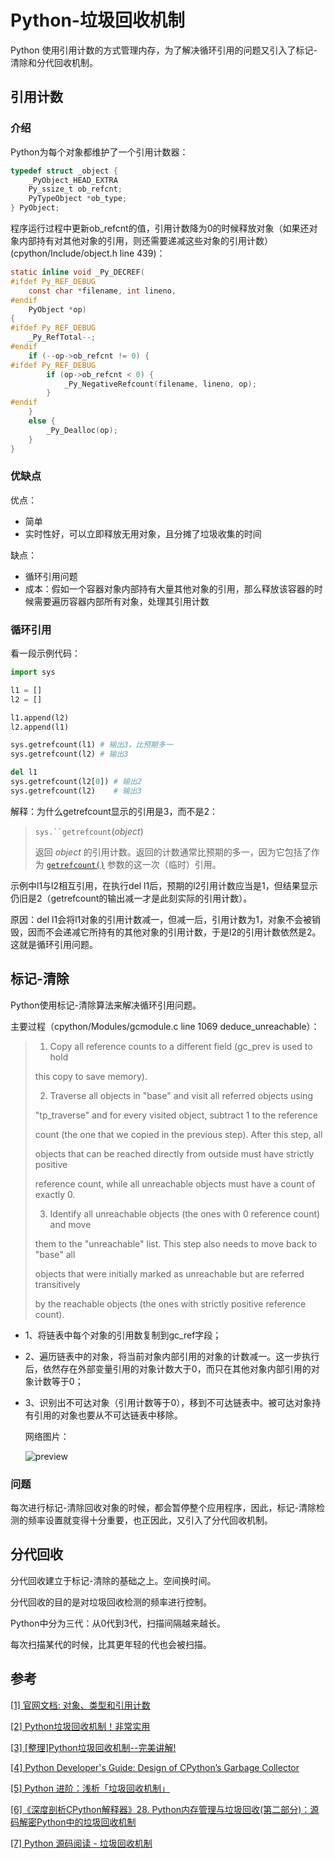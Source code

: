 # Python-垃圾回收机制

Python 使用引用计数的方式管理内存，为了解决循环引用的问题又引入了标记-清除和分代回收机制。

## 引用计数

### 介绍

Python为每个对象都维护了一个引用计数器：

```c
typedef struct _object {
    _PyObject_HEAD_EXTRA
    Py_ssize_t ob_refcnt;
    PyTypeObject *ob_type;
} PyObject;
```

程序运行过程中更新ob_refcnt的值，引用计数降为0的时候释放对象（如果还对象内部持有对其他对象的引用，则还需要递减这些对象的引用计数）(cpython/Include/object.h line 439)：

```c
static inline void _Py_DECREF(
#ifdef Py_REF_DEBUG
    const char *filename, int lineno,
#endif
    PyObject *op)
{
#ifdef Py_REF_DEBUG
    _Py_RefTotal--;
#endif
    if (--op->ob_refcnt != 0) {
#ifdef Py_REF_DEBUG
        if (op->ob_refcnt < 0) {
            _Py_NegativeRefcount(filename, lineno, op);
        }
#endif
    }
    else {
        _Py_Dealloc(op);
    }
}
```

### 优缺点

优点：

* 简单
* 实时性好，可以立即释放无用对象，且分摊了垃圾收集的时间

缺点：

* 循环引用问题
* 成本：假如一个容器对象内部持有大量其他对象的引用，那么释放该容器的时候需要遍历容器内部所有对象，处理其引用计数



### 循环引用

看一段示例代码：

```python
import sys

l1 = []
l2 = []

l1.append(l2)
l2.append(l1)

sys.getrefcount(l1) # 输出3，比预期多一
sys.getrefcount(l2) # 输出3

del l1
sys.getrefcount(l2[0]) # 输出2
sys.getrefcount(l2)    # 输出3
```

解释：为什么getrefcount显示的引用是3，而不是2：

> `sys.``getrefcount`(*object*)
>
> 返回 *object* 的引用计数。返回的计数通常比预期的多一，因为它包括了作为 [`getrefcount()`](https://docs.python.org/zh-cn/3/library/sys.html#sys.getrefcount) 参数的这一次（临时）引用。

示例中l1与l2相互引用，在执行del l1后，预期的l2引用计数应当是1，但结果显示仍旧是2（getrefcount的输出减一才是此刻实际的引用计数）。

原因：del l1会将l1对象的引用计数减一，但减一后，引用计数为1，对象不会被销毁，因而不会递减它所持有的其他对象的引用计数，于是l2的引用计数依然是2。这就是循环引用问题。

## 标记-清除

Python使用标记-清除算法来解决循环引用问题。

主要过程（cpython/Modules/gcmodule.c line 1069 deduce_unreachable）：

> 1. Copy all reference counts to a different field (gc_prev is used to hold
>
>   this copy to save memory).
>
> 2. Traverse all objects in "base" and visit all referred objects using
>
>   "tp_traverse" and for every visited object, subtract 1 to the reference
>
>   count (the one that we copied in the previous step). After this step, all
>
>   objects that can be reached directly from outside must have strictly positive
>
>   reference count, while all unreachable objects must have a count of exactly 0.
>
> 3. Identify all unreachable objects (the ones with 0 reference count) and move
>
>   them to the "unreachable" list. This step also needs to move back to "base" all
>
>   objects that were initially marked as unreachable but are referred transitively
>
>   by the reachable objects (the ones with strictly positive reference count).

* 1、将链表中每个对象的引用数复制到gc_ref字段；

* 2、遍历链表中的对象，将当前对象内部引用的对象的计数减一。这一步执行后，依然存在外部变量引用的对象计数大于0，而只在其他对象内部引用的对象计数等于0；

* 3、识别出不可达对象（引用计数等于0），移到不可达链表中。被可达对象持有引用的对象也要从不可达链表中移除。

  网络图片：

  ![preview](https://pic2.zhimg.com/v2-d7314ead6b303f08a91687577c045585_r.jpg)



### 问题

每次进行标记-清除回收对象的时候，都会暂停整个应用程序，因此，标记-清除检测的频率设置就变得十分重要，也正因此，又引入了分代回收机制。

## 分代回收

分代回收建立于标记-清除的基础之上。空间换时间。

分代回收的目的是对垃圾回收检测的频率进行控制。

Python中分为三代：从0代到3代，扫描间隔越来越长。

每次扫描某代的时候，比其更年轻的代也会被扫描。

## 参考

[[1] 官网文档: 对象、类型和引用计数](https://docs.python.org/zh-cn/3/c-api/intro.html#objects-types-and-reference-counts)

[[2] Python垃圾回收机制！非常实用](https://zhuanlan.zhihu.com/p/83251959)

[[3] [整理]Python垃圾回收机制--完美讲解!](https://www.jianshu.com/p/1e375fb40506)

[[4] Python Developer's Guide: Design of CPython’s Garbage Collector](https://devguide.python.org/garbage_collector)

[[5] Python 进阶：浅析「垃圾回收机制」](https://cloud.tencent.com/developer/article/1509068)

[[6]《深度剖析CPython解释器》28. Python内存管理与垃圾回收(第二部分)：源码解密Python中的垃圾回收机制](https://www.cnblogs.com/traditional/p/13698244.html)

[[7] Python 源码阅读 - 垃圾回收机制](https://wklken.me/posts/2015/09/29/python-source-gc.html)
